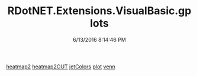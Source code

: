 ﻿---
title: RDotNET.Extensions.VisualBasic.gplots
date: 6/13/2016 8:14:46 PM
---

[heatmap2](T-RDotNET.Extensions.VisualBasic.gplots.heatmap2.html)
[heatmap2OUT](T-RDotNET.Extensions.VisualBasic.gplots.heatmap2OUT.html)
[jetColors](T-RDotNET.Extensions.VisualBasic.gplots.jetColors.html)
[plot](T-RDotNET.Extensions.VisualBasic.gplots.plot.html)
[venn](T-RDotNET.Extensions.VisualBasic.gplots.venn.html)
